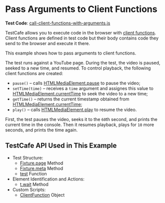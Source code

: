 # Pass Arguments to Client Functions

**Test Code**: [call-client-functions-with-arguments.js](call-client-functions-with-arguments.js)

TestCafe allows you to execute code in the browser with [client functions](https://devexpress.github.io/testcafe/documentation/guides/basic-guides/obtain-client-side-info.html). Client functions are defined in test code but their body contains code they send to the browser and execute it there.

This example shows how to pass arguments to client functions.

The test runs against a YouTube page. During the test, the video is paused, seeked to a new time, and resumed. To control playback, the following client functions are created:

* `pause()` – calls [HTMLMediaElement.pause](https://developer.mozilla.org/en-US/docs/Web/API/HTMLMediaElement/pause) to pause the video;
* `setTime(time)` – receives a `time` argument and assignes this value to [HTMLMediaElement.currentTime](https://developer.mozilla.org/en-US/docs/Web/API/HTMLMediaElement/currentTime) to seek the video to a new time;
* `getTime()` – returns the current timestamp obtained from [HTMLMediaElement.currentTime](https://developer.mozilla.org/en-US/docs/Web/API/HTMLMediaElement/currentTime);
* `play()` – calls [HTMLMediaElement.play](https://developer.mozilla.org/en-US/docs/Web/API/HTMLMediaElement/play) to resume the video.

First, the test pauses the video, seeks it to the `60`th second, and prints the current time in the console. Then it resumes playback, plays for `10` more seconds, and prints the time again.

## TestCafe API Used in This Example

* Test Structure:
  * [Fixture.page](https://devexpress.github.io/testcafe/documentation/reference/test-api/fixture/page.html) Method
  * [Fixture.meta](https://devexpress.github.io/testcafe/documentation/reference/test-api/fixture/meta.html) Method
  * [test](https://devexpress.github.io/testcafe/documentation/reference/test-api/global/test.html) Function
* Element Identification and Actions:
  * [t.wait](https://devexpress.github.io/testcafe/documentation/reference/test-api/testcontroller/wait.html) Method
* Custom Scripts:
  * [ClientFunction](https://devexpress.github.io/testcafe/documentation/reference/test-api/clientfunction/) Object
